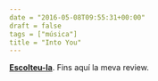 ```yaml
---
date = "2016-05-08T09:55:31+00:00"
draft = false
tags = ["música"]
title = "Into You"
---
```

<p><a href="https://www.youtube.com/watch?v=o8uAxLVvQ8E"><b>Escolteu-la</b></a>. Fins aquí la meva review.</p>